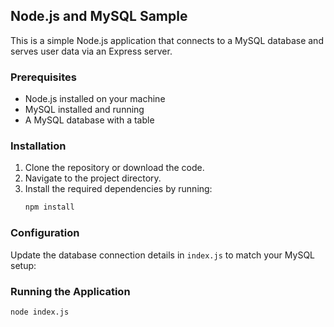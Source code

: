 ## Node.js and MySQL Sample

This is a simple Node.js application that connects to a MySQL database and serves user data via an Express server.

### Prerequisites

- Node.js installed on your machine
- MySQL installed and running
- A MySQL database with a table

### Installation

1. Clone the repository or download the code.
2. Navigate to the project directory.
3. Install the required dependencies by running:
    ```bash
    npm install
    ```

### Configuration

Update the database connection details in `index.js` to match your MySQL setup:

### Running the Application

```bash
node index.js
```
